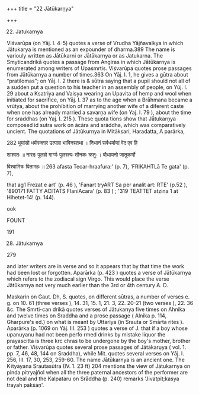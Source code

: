 +++
title = "22 Jātūkarṇya"

+++

22. Jatukarnya 

Viśvarūpa (on Yāj. I. 4-5) quotes a verse of Vrudha Yājñavalkya in which Jātukarya is mentioned as an expounder of dharma.389 The name is variouly written as Jātūkarni or Jātākarnya or as Jatukarna. The Smyticandrikā quotes a passage from Angiras in which Jātūkarnya is enumerated among writers of Upasmrtis. Viśvarūpa quotes prose passages from Jātūkarnya a number of times.363 On Yāj. I. 1, he gives a gūtra about “pratilomas"; on Yāj. I. 2 there is & sūtra saying that a pupil should not all of a sudden put a question to his teacher in an assembly of people, on Yūj. I. 29 about a Ksatriya and Vaisya wearing an Upavita of hemp and wool when initiated for sacrifice, on Yāj. I. 37 as to the age when a Brāhmana became a vrūtya, about the prohibition of marrying another wife of a diferent caste when one has already married a savarṇa wife (on Yaj. I. 79 ), about the time for sraddhas (on Yaj. I. 215 ). These quota tions show that Jātukarṇya composed id sutra work on ācāra and srāddha, which was comparatively uncient. The quotations of Jātūkurnya in Mitāksari, Haradatta, A parārka, 

282 भूयांसो धर्मवक्तार उत्पन्ना भाविनस्तथा । निधानं सर्वधर्माणां वेद एव हि 

शाश्वतः ॥ नारदः पुलहो गार्ग्यः पुलस्त्यः शौनकः क्रतुः । बौधायनो जातुकर्णो 

विश्वामित्रः पितामहः ॥ 263 afasta Tecar-hraafura:' (p. 7), 'FRIKAHTLā Te gata' (p. 7), 

that ag1 Frezat e art' (p. 46 ), 'Fanart tryART Sa per analit art: RTE' (p.52 ), '890171 FATTY ACITATS FlaniAcara' (p. 83 ) ; '319 TEATTET atzina 1 at Hihetet-14! (p. 144). 

ook 

FOUNT 

191 

28. Jātukarnya 

279 

and later writers are in verse and so it appears that by that time the work had been lost or forgotten. Aparārka (p. 423 ) quotes a verse of Jātūkarnya which refers to the zodiacal sign Virgo. This would place the verse Jātūkarnya not very much earlier than the 3rd or 4th century A. D. 

Maskarin on Gaut. Dh, S. quotes, on different sūtras, a number of verses e. g. on 10. 61 (three verses ), 14. 31, 15. 1, 21. 3, 22. 20-21 (two verses ), 22. 36 &c. The Smrti-can drikā quotes verses of Jātukarıya five times on Ahnika and twelve times on Sraddha and a prose passage ( Alnika p. 114, Gharpure's ed.) on what is meant by Uttariya (in Srauta or Smārta rites ). Aparārka (p. 1069 on Yāj. III. 253 ) quotes a verse of J. that if a boy whose upanuyanu had not been perfo rmed drinks by mistake liquor the prayascitta is three krc chras to be undergone by the boy's mother, brother or father. Viśvarūpa quotes several prose passages of Jātākarụya ( vol. 1. pp. 7, 46, 48, 144 on Sraddha), while Mit. quotes several verses on Yāj. I. 256, III. 17, 30, 253, 259-60. The name Jātūkarnya is an ancient one. The Kītyāyana Srautasūtra (IV. 1. 23 ft) 204 mentions the view of Jātukarnya on pinda pitryajñol when all the three paternal ancestors of the performer are not deal and the Kalpataru on Srāddha (p. 240) remarks 'Jivatpit;kasya trayah pakśāṇ'. 
